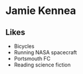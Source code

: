 # Jamie Kennea

## Likes

- Bicycles
- Running NASA spacecraft
- Portsmouth FC
- Reading science fiction
